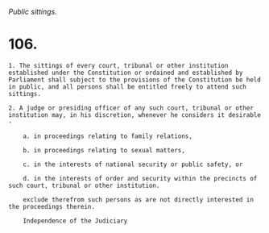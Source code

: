 *Public sittings.*

# 106.

    1. The sittings of every court, tribunal or other institution established under the Constitution or ordained and established by Parliament shall subject to the provisions of the Constitution be held in public, and all persons shall be entitled freely to attend such sittings.

    2. A judge or presiding officer of any such court, tribunal or other institution may, in his discretion, whenever he considers it desirable -

        a. in proceedings relating to family relations,

        b. in proceedings relating to sexual matters,

        c. in the interests of national security or public safety, or

        d. in the interests of order and security within the precincts of such court, tribunal or other institution.

        exclude therefrom such persons as are not directly interested in the proceedings therein.

        Independence of the Judiciary
